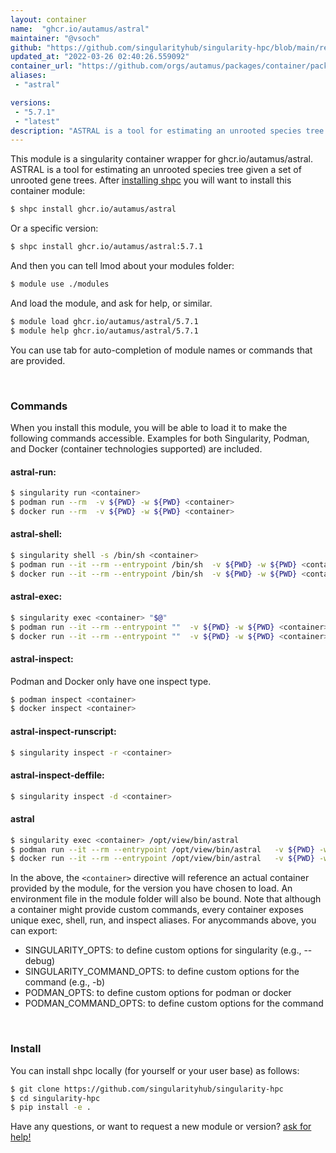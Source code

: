 ```yaml
---
layout: container
name:  "ghcr.io/autamus/astral"
maintainer: "@vsoch"
github: "https://github.com/singularityhub/singularity-hpc/blob/main/registry/ghcr.io/autamus/astral/container.yaml"
updated_at: "2022-03-26 02:40:26.559092"
container_url: "https://github.com/orgs/autamus/packages/container/package/astral"
aliases:
 - "astral"

versions:
 - "5.7.1"
 - "latest"
description: "ASTRAL is a tool for estimating an unrooted species tree given a set of unrooted gene trees."
---
```


This module is a singularity container wrapper for ghcr.io/autamus/astral.
ASTRAL is a tool for estimating an unrooted species tree given a set of unrooted gene trees.
After [installing shpc](#install) you will want to install this container module:


```bash
$ shpc install ghcr.io/autamus/astral
```

Or a specific version:

```bash
$ shpc install ghcr.io/autamus/astral:5.7.1
```

And then you can tell lmod about your modules folder:

```bash
$ module use ./modules
```

And load the module, and ask for help, or similar.

```bash
$ module load ghcr.io/autamus/astral/5.7.1
$ module help ghcr.io/autamus/astral/5.7.1
```

You can use tab for auto-completion of module names or commands that are provided.

<br>

### Commands

When you install this module, you will be able to load it to make the following commands accessible.
Examples for both Singularity, Podman, and Docker (container technologies supported) are included.

#### astral-run:

```bash
$ singularity run <container>
$ podman run --rm  -v ${PWD} -w ${PWD} <container>
$ docker run --rm  -v ${PWD} -w ${PWD} <container>
```

#### astral-shell:

```bash
$ singularity shell -s /bin/sh <container>
$ podman run --it --rm --entrypoint /bin/sh  -v ${PWD} -w ${PWD} <container>
$ docker run --it --rm --entrypoint /bin/sh  -v ${PWD} -w ${PWD} <container>
```

#### astral-exec:

```bash
$ singularity exec <container> "$@"
$ podman run --it --rm --entrypoint ""  -v ${PWD} -w ${PWD} <container> "$@"
$ docker run --it --rm --entrypoint ""  -v ${PWD} -w ${PWD} <container> "$@"
```

#### astral-inspect:

Podman and Docker only have one inspect type.

```bash
$ podman inspect <container>
$ docker inspect <container>
```

#### astral-inspect-runscript:

```bash
$ singularity inspect -r <container>
```

#### astral-inspect-deffile:

```bash
$ singularity inspect -d <container>
```


#### astral
       
```bash
$ singularity exec <container> /opt/view/bin/astral
$ podman run --it --rm --entrypoint /opt/view/bin/astral   -v ${PWD} -w ${PWD} <container> -c " $@"
$ docker run --it --rm --entrypoint /opt/view/bin/astral   -v ${PWD} -w ${PWD} <container> -c " $@"
```



In the above, the `<container>` directive will reference an actual container provided
by the module, for the version you have chosen to load. An environment file in the
module folder will also be bound. Note that although a container
might provide custom commands, every container exposes unique exec, shell, run, and
inspect aliases. For anycommands above, you can export:

 - SINGULARITY_OPTS: to define custom options for singularity (e.g., --debug)
 - SINGULARITY_COMMAND_OPTS: to define custom options for the command (e.g., -b)
 - PODMAN_OPTS: to define custom options for podman or docker
 - PODMAN_COMMAND_OPTS: to define custom options for the command

<br>
  
### Install

You can install shpc locally (for yourself or your user base) as follows:

```bash
$ git clone https://github.com/singularityhub/singularity-hpc
$ cd singularity-hpc
$ pip install -e .
```

Have any questions, or want to request a new module or version? [ask for help!](https://github.com/singularityhub/singularity-hpc/issues)